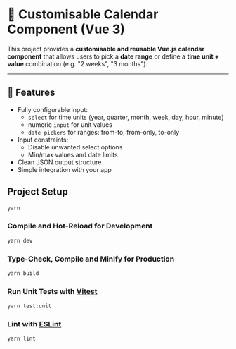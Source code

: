 # 📅 Customisable Calendar Component (Vue 3)

This project provides a **customisable and reusable Vue.js calendar component** that allows users to pick a **date range** or define a **time unit + value** combination (e.g. "2 weeks", "3 months").

---

## 🚀 Features

- Fully configurable input:
    - `select` for time units (year, quarter, month, week, day, hour, minute)
    - numeric `input` for unit values
    - `date pickers` for ranges: from-to, from-only, to-only
- Input constraints:
    - Disable unwanted select options
    - Min/max values and date limits
- Clean JSON output structure
- Simple integration with your app


## Project Setup

```sh
yarn
```

### Compile and Hot-Reload for Development

```sh
yarn dev
```

### Type-Check, Compile and Minify for Production

```sh
yarn build
```

### Run Unit Tests with [Vitest](https://vitest.dev/)

```sh
yarn test:unit
```

### Lint with [ESLint](https://eslint.org/)

```sh
yarn lint
```
